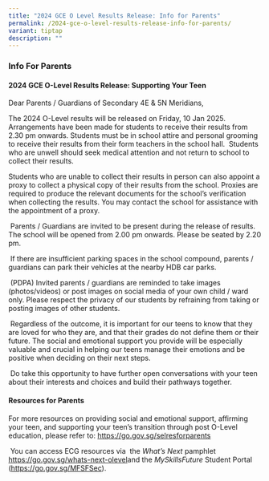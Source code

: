 ```yaml
---
title: "2024 GCE O Level Results Release: Info for Parents"
permalink: /2024-gce-o-level-results-release-info-for-parents/
variant: tiptap
description: ""
---
```

<h3>Info For Parents</h3>
<h4>2024 GCE O-Level Results Release: Supporting Your Teen</h4>
<p>Dear Parents / Guardians of Secondary 4E &amp; 5N Meridians,</p>
<p>The 2024 O-Level results will be released on Friday, 10 Jan 2025. Arrangements
have been made for students to receive their results from 2.30 pm onwards.
Students must be in school attire and personal grooming to receive their
results from their form teachers in the school hall.&nbsp; Students who
are unwell should seek medical attention and not return to school to collect
their results.</p>
<p>Students who are unable to collect their results in person can also appoint
a proxy to collect a physical copy of their results from the school. Proxies
are required to produce the relevant documents for the school’s verification
when collecting the results. You may contact the school for assistance
with the appointment of a proxy.</p>
<p>&nbsp;Parents / Guardians are invited to be present during the release
of results. The school will be opened from 2.00 pm onwards. Please be seated
by 2.20 pm.</p>
<p>&nbsp;If there are insufficient parking spaces in the school compound,
parents / guardians can park their vehicles at the nearby HDB car parks.</p>
<p>&nbsp;(PDPA) Invited parents / guardians are reminded to take images (photos/videos)
or post images on social media of your own child / ward only. Please respect
the privacy of our students by refraining from taking or posting images
of other students.&nbsp;</p>
<p>&nbsp;Regardless of the outcome, it is important for our teens to know
that they are loved for who they are, and that their grades do not define
them or their future. The social and emotional support you provide will
be especially valuable and crucial in helping our teens manage their emotions
and be positive when deciding on their next steps.</p>
<p>&nbsp;Do take this opportunity to have further open conversations with
your teen about their interests and choices and build their pathways together.</p>
<h4><strong>Resources for Parents</strong></h4>
<p>For more resources on providing social and emotional support, affirming
your teen, and supporting your teen’s transition through post O-Level education,
please refer to: <a href="https://www.moe.gov.sg/education-in-sg/our-programmes/social-and-emotional-learning/sel-resources-for-parents" rel="noopener nofollow" target="_blank">https://go.gov.sg/selresforparents</a>
</p>
<p>&nbsp;You can access ECG resources via&nbsp; the <em>What’s Next</em> pamphlet
<a href="https://go.gov.sg/whats-next-olevel" rel="noopener nofollow" target="_blank">https://go.gov.sg/whats-next-olevel</a>and the <em>MySkillsFuture </em>Student
Portal (<a href="https://www.myskillsfuture.gov.sg/content/student/en/secondary.html" rel="noopener nofollow" target="_blank">https://go.gov.sg/MFSFSec</a>).</p>
<p></p>
<p><strong>&nbsp;</strong>
</p>
<p></p>